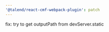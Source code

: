 ```yaml
---
'@talend/react-cmf-webpack-plugin': patch
---
```


fix: try to get outputPath from devServer.static
